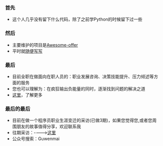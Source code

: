 ### 首先
- 这个人几乎没有留下什么代码，除了之前学Python的时候留下过一些
### 然后
- 主要维护的项目是[Awesome-offer](https://github.com/lietoumai/Awesome-offer)
- 平时就[随便写写](https://github.com/lietoumai/Reflection)
### 最后
- 目前全职在做面向在职人员的：职业发展咨询、决策技能提升、压力倾述等方面的服务
- 您也可以理解为：在疯狂输出负能量的同时，逐渐找到问题的解决之道
- [这里](http://guwenmai.sxl.cn/)，了解更多
### 最后的最后
- 目前在做一个程序员职业生涯变迁的采访(已做3期)，如果您觉得您,或者您周围朋友的故事值得分享，欢迎联系我
- 往期采访：---->[这里](https://mp.weixin.qq.com/mp/appmsgalbum?action=getalbum&album_id=1496616199663730689&__biz=MzA4MjU3NDQ1MA==#wechat_redirect)
- 公众号搜索：Guwenmai
